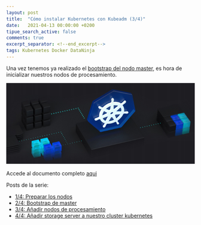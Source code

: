 ```yaml
---
layout: post
title:  "Cómo instalar Kubernetes con Kubeadm (3/4)"
date:   2021-04-13 00:00:00 +0200
tipue_search_active: false
comments: true
excerpt_separator: <!--end_excerpt-->
tags: Kubernetes Docker DataNinja
---
```


Una vez tenemos ya realizado el [bootstrap del nodo master](https://enriquecatala.com/2021/04/08/kubernetes-master-bootstap-kubeadm.html), es hora de inicializar nuestros nodos de procesamiento. 

[![kubeadm](/img/posts/kubeadm/arc.png)](https://blogvisionarios.com/e-learning/data/kubernetes-instalar-cluster-kubernetes-con-kubeadm/)

<!--end_excerpt-->

Accede al documento completo [aqui](https://blogvisionarios.com/e-learning/data/kubernetes-instalar-cluster-kubernetes-con-kubeadm/)

Posts de la serie:
- [1/4: Preparar los nodos](https://enriquecatala.com/2021/03/30/instalar-cluster-kubernetes-kubeadm.html)
- [2/4: Bootstrap de master](https://enriquecatala.com/2021/04/08/kubernetes-master-bootstap-kubeadm.html)
- [3/4: Añadir nodos de procesamiento](https://enriquecatala.com/2021/04/12/kubernetes-inicializar-nodos-procesamiento.html)
- [4/4: Añadir storage server a nuestro cluster kubernetes](https://enriquecatala.com/2021/04/26/kubernetes-a%C3%B1adir-persistencia.html)